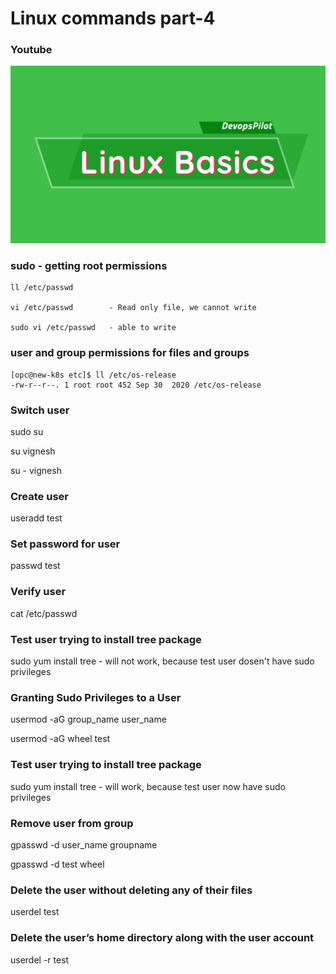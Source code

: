 # Linux commands part-4

### Youtube

[![Tamil Linux commands part-4](/content/linux/tutorials/images/linux-basics.png)](https://www.youtube.com/watch?v=iY_J5MxQu5Y)

### sudo - getting root permissions
```
ll /etc/passwd

vi /etc/passwd        - Read only file, we cannot write

sudo vi /etc/passwd   - able to write
```

### user and group permissions for files and groups
```
[opc@new-k8s etc]$ ll /etc/os-release
-rw-r--r--. 1 root root 452 Sep 30  2020 /etc/os-release
```

### Switch user
sudo su

su vignesh

su - vignesh

### Create user
useradd test

### Set password for user
passwd test

### Verify user
cat /etc/passwd

### Test user trying to install tree package 
sudo yum install tree    - will not work, because test user dosen't have sudo privileges

### Granting Sudo Privileges to a User
usermod -aG group_name user_name

usermod -aG wheel test

### Test user trying to install tree package 
sudo yum install tree    - will work, because test user now have sudo privileges

### Remove user from group
gpasswd -d user_name groupname

gpasswd -d test wheel

### Delete the user without deleting any of their files
userdel test

### Delete the user’s home directory along with the user account
userdel -r test
